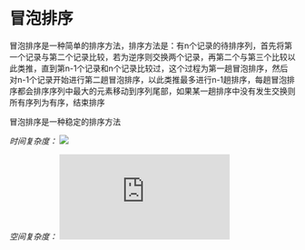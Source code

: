 # 冒泡排序

冒泡排序是一种简单的排序方法，排序方法是：有n个记录的待排序列，首先将第一个记录与第二个记录比较，若为逆序则交换两个记录，再第二个与第三个比较以此类推，直到第n-1个记录和n个记录比较过，这个过程为第一趟冒泡排序，然后对n-1个记录开始进行第二趟冒泡排序，以此类推最多进行n-1趟排序，每趟冒泡排序都会排序序列中最大的元素移动到序列尾部，如果某一趟排序中没有发生交换则所有序列为有序，结束排序

冒泡排序是一种稳定的排序方法

*时间复杂度：* ![](http://latex.codecogs.com/gif.latex?O(n^2))

*空间复杂度：* ![](http://latex.codecogs.com/gif.latex?O(1))
